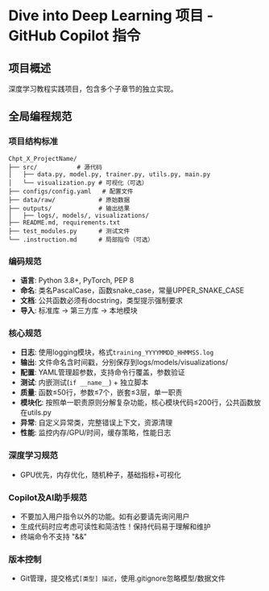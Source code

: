 # Dive into Deep Learning 项目 - GitHub Copilot 指令

## 项目概述
深度学习教程实践项目，包含多个子章节的独立实现。

## 全局编程规范

### 项目结构标准
```
Chpt_X_ProjectName/
├── src/           # 源代码
│   ├── data.py, model.py, trainer.py, utils.py, main.py
│   └── visualization.py # 可视化（可选）
├── configs/config.yaml   # 配置文件
├── data/raw/            # 原始数据
├── outputs/             # 输出结果
│   ├── logs/, models/, visualizations/
├── README.md, requirements.txt
├── test_modules.py      # 测试文件
└── .instruction.md      # 局部指令（可选）
```

### 编码规范
- **语言**: Python 3.8+, PyTorch, PEP 8
- **命名**: 类名PascalCase，函数snake_case，常量UPPER_SNAKE_CASE
- **文档**: 公共函数必须有docstring，类型提示强制要求
- **导入**: 标准库 → 第三方库 → 本地模块

### 核心规范
- **日志**: 使用logging模块，格式`training_YYYYMMDD_HHMMSS.log`
- **输出**: 文件命名含时间戳，分别保存到logs/models/visualizations/
- **配置**: YAML管理超参数，支持命令行覆盖，参数验证
- **测试**: 内嵌测试(`if __name__`) + 独立脚本
- **质量**: 函数≤50行，参数≤7个，嵌套≤3层，单一职责
- **模块化**: 按照单一职责原则分解复杂功能，核心模块代码≤200行，公共函数放在utils.py
- **异常**: 自定义异常类，完整错误上下文，资源清理
- **性能**: 监控内存/GPU/时间，缓存策略，性能日志

### 深度学习规范
- GPU优先，内存优化，随机种子，基础指标+可视化

### Copilot及AI助手规范
- 不要加入用户指令以外的功能。如有必要请先询问用户
- 生成代码时应考虑可读性和简洁性！保持代码易于理解和维护
- 终端命令不支持 "&&"

### 版本控制
- Git管理，提交格式`[类型] 描述`，使用.gitignore忽略模型/数据文件